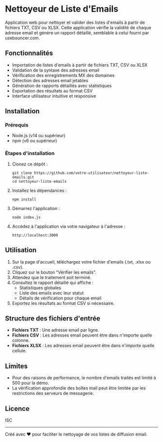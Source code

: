# Nettoyeur de Liste d'Emails

Application web pour nettoyer et valider des listes d'emails à partir de fichiers TXT, CSV ou XLSX. Cette application vérifie la validité de chaque adresse email et génère un rapport détaillé, semblable à celui fourni par usebouncer.com.

## Fonctionnalités

- Importation de listes d'emails à partir de fichiers TXT, CSV ou XLSX
- Validation de la syntaxe des adresses email
- Vérification des enregistrements MX des domaines
- Détection des adresses email jetables
- Génération de rapports détaillés avec statistiques
- Exportation des résultats au format CSV
- Interface utilisateur intuitive et responsive

## Installation

### Prérequis

- Node.js (v14 ou supérieur)
- npm (v6 ou supérieur)

### Étapes d'installation

1. Clonez ce dépôt :
   ```
   git clone https://github.com/votre-utilisateur/nettoyeur-liste-emails.git
   cd nettoyeur-liste-emails
   ```

2. Installez les dépendances :
   ```
   npm install
   ```

3. Démarrez l'application :
   ```
   node index.js
   ```

4. Accédez à l'application via votre navigateur à l'adresse :
   ```
   http://localhost:3000
   ```

## Utilisation

1. Sur la page d'accueil, téléchargez votre fichier d'emails (.txt, .xlsx ou .csv).
2. Cliquez sur le bouton "Vérifier les emails".
3. Attendez que le traitement soit terminé.
4. Consultez le rapport détaillé qui affiche :
   - Statistiques globales
   - Liste des emails avec leur statut
   - Détails de vérification pour chaque email
5. Exportez les résultats au format CSV si nécessaire.

## Structure des fichiers d'entrée

- **Fichiers TXT** : Une adresse email par ligne.
- **Fichiers CSV** : Les adresses email peuvent être dans n'importe quelle colonne.
- **Fichiers XLSX** : Les adresses email peuvent être dans n'importe quelle cellule.

## Limites

- Pour des raisons de performance, le nombre d'emails traités est limité à 500 pour la démo.
- La vérification approfondie des boîtes mail peut être limitée par les restrictions des serveurs de messagerie.

## Licence

ISC

---

Créé avec ❤️ pour faciliter le nettoyage de vos listes de diffusion email. 